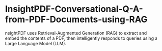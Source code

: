 # InsightPDF-Conversational-Q-A-from-PDF-Documents-using-RAG
nsightPDF uses Retrieval-Augmented Generation (RAG) to extract and embed the contents of a PDF, then intelligently responds to queries using a Large Language Model (LLM).
